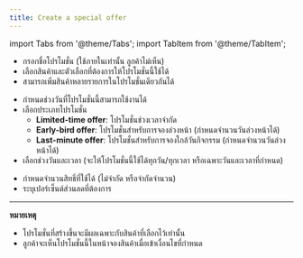 ```yaml
---
title: Create a special offer
---
```


import Tabs from '@theme/Tabs';
import TabItem from '@theme/TabItem';

<Tabs>
<TabItem value="step1" label="ขั้นตอนที่ 1: Products & options" default>

- กรอกชื่อโปรโมชั่น (ใช้ภายในเท่านั้น ลูกค้าไม่เห็น)
- เลือกสินค้าและตัวเลือกที่ต้องการให้โปรโมชั่นนี้ใช้ได้
- สามารถเพิ่มสินค้าหลายรายการในโปรโมชั่นเดียวกันได้

</TabItem>
<TabItem value="step2" label="ขั้นตอนที่ 2: Details">

- กำหนดช่วงวันที่โปรโมชั่นนี้สามารถใช้งานได้
- เลือกประเภทโปรโมชั่น
  - **Limited-time offer**: โปรโมชั่นช่วงเวลาจำกัด
  - **Early-bird offer**: โปรโมชั่นสำหรับการจองล่วงหน้า (กำหนดจำนวนวันล่วงหน้าได้)
  - **Last-minute offer**: โปรโมชั่นสำหรับการจองใกล้วันกิจกรรม (กำหนดจำนวนวันล่วงหน้าได้)
- เลือกช่วงวันและเวลา (จะให้โปรโมชั่นนี้ใช้ได้ทุกวัน/ทุกเวลา หรือเฉพาะวันและเวลาที่กำหนด)

</TabItem>
<TabItem value="step3" label="ขั้นตอนที่ 3: Discount">

- กำหนดจำนวนสิทธิ์ที่ใช้ได้ (ไม่จำกัด หรือจำกัดจำนวน)
- ระบุเปอร์เซ็นต์ส่วนลดที่ต้องการ

---

**หมายเหตุ**
- โปรโมชั่นที่สร้างขึ้นจะมีผลเฉพาะกับสินค้าที่เลือกไว้เท่านั้น
- ลูกค้าจะเห็นโปรโมชั่นนี้ในหน้าจองสินค้าเมื่อเข้าเงื่อนไขที่กำหนด

</TabItem>
</Tabs> 